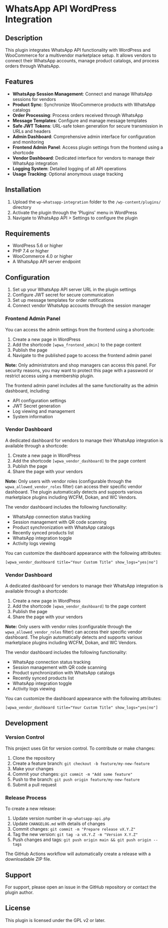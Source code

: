 # WhatsApp API WordPress Integration

## Description

This plugin integrates WhatsApp API functionality with WordPress and WooCommerce for a multivendor marketplace setup. It allows vendors to connect their WhatsApp accounts, manage product catalogs, and process orders through WhatsApp.

## Features

- **WhatsApp Session Management**: Connect and manage WhatsApp sessions for vendors
- **Product Sync**: Synchronize WooCommerce products with WhatsApp catalogs
- **Order Processing**: Process orders received through WhatsApp
- **Message Templates**: Configure and manage message templates
- **Safe JWT Tokens**: URL-safe token generation for secure transmission in URLs and headers
- **Admin Dashboard**: Comprehensive admin interface for configuration and monitoring
- **Frontend Admin Panel**: Access plugin settings from the frontend using a shortcode
- **Vendor Dashboard**: Dedicated interface for vendors to manage their WhatsApp integration
- **Logging System**: Detailed logging of all API operations
- **Usage Tracking**: Optional anonymous usage tracking

## Installation

1. Upload the `wp-whatsapp-integration` folder to the `/wp-content/plugins/` directory
2. Activate the plugin through the 'Plugins' menu in WordPress
3. Navigate to WhatsApp API > Settings to configure the plugin

## Requirements

- WordPress 5.6 or higher
- PHP 7.4 or higher
- WooCommerce 4.0 or higher
- A WhatsApp API server endpoint

## Configuration

1. Set up your WhatsApp API server URL in the plugin settings
2. Configure JWT secret for secure communication
3. Set up message templates for order notifications
4. Connect vendor WhatsApp accounts through the session manager

### Frontend Admin Panel

You can access the admin settings from the frontend using a shortcode:

1. Create a new page in WordPress
2. Add the shortcode `[wpwa_frontend_admin]` to the page content
3. Publish the page
4. Navigate to the published page to access the frontend admin panel

**Note:** Only administrators and shop managers can access this panel. For security reasons, you may want to protect this page with a password or restrict access using a membership plugin.

The frontend admin panel includes all the same functionality as the admin dashboard, including:

- API configuration settings
- JWT Secret generation
- Log viewing and management
- System information

### Vendor Dashboard

A dedicated dashboard for vendors to manage their WhatsApp integration is available through a shortcode:

1. Create a new page in WordPress
2. Add the shortcode `[wpwa_vendor_dashboard]` to the page content
3. Publish the page
4. Share the page with your vendors

**Note:** Only users with vendor roles (configurable through the `wpwa_allowed_vendor_roles` filter) can access their specific vendor dashboard. The plugin automatically detects and supports various marketplace plugins including WCFM, Dokan, and WC Vendors.

The vendor dashboard includes the following functionality:

- WhatsApp connection status tracking
- Session management with QR code scanning
- Product synchronization with WhatsApp catalogs
- Recently synced products list
- WhatsApp integration toggle
- Activity logs viewing

You can customize the dashboard appearance with the following attributes:

```
[wpwa_vendor_dashboard title="Your Custom Title" show_logs="yes|no"]
```

### Vendor Dashboard

A dedicated dashboard for vendors to manage their WhatsApp integration is available through a shortcode:

1. Create a new page in WordPress
2. Add the shortcode `[wpwa_vendor_dashboard]` to the page content
3. Publish the page
4. Share the page with your vendors

**Note:** Only users with vendor roles (configurable through the `wpwa_allowed_vendor_roles` filter) can access their specific vendor dashboard. The plugin automatically detects and supports various marketplace plugins including WCFM, Dokan, and WC Vendors.

The vendor dashboard includes the following functionality:

- WhatsApp connection status tracking
- Session management with QR code scanning
- Product synchronization with WhatsApp catalogs
- Recently synced products list
- WhatsApp integration toggle
- Activity logs viewing

You can customize the dashboard appearance with the following attributes:

```
[wpwa_vendor_dashboard title="Your Custom Title" show_logs="yes|no"]
```

## Development

### Version Control

This project uses Git for version control. To contribute or make changes:

1. Clone the repository
2. Create a feature branch: `git checkout -b feature/my-new-feature`
3. Make your changes
4. Commit your changes: `git commit -m "Add some feature"`
5. Push to the branch: `git push origin feature/my-new-feature`
6. Submit a pull request

### Release Process

To create a new release:

1. Update version number in `wp-whatsapp-api.php`
2. Update `CHANGELOG.md` with details of changes
3. Commit changes: `git commit -m "Prepare release vX.Y.Z"`
4. Tag the new version: `git tag -a vX.Y.Z -m "Version X.Y.Z"`
5. Push changes and tags: `git push origin main && git push origin --tags`

The GitHub Actions workflow will automatically create a release with a downloadable ZIP file.

## Support

For support, please open an issue in the GitHub repository or contact the plugin author.

## License

This plugin is licensed under the GPL v2 or later.
